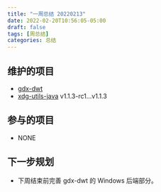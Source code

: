 ```yaml
---
title: "一周总结 20220213"
date: 2022-02-20T10:56:05-05:00
draft: false
tags: [周总结]
categories: 总结
---
```


## 维护的项目
- [gdx-dwt](https://github.com/anyicomplex/gdx-dwt)  
- [xdg-utils-java](https://github.com/anyicomplex/xdg-utils-java) v1.1.3-rc1...v1.1.3

## 参与的项目
- NONE

## 下一步规划
- 下周结束前完善 gdx-dwt 的 Windows 后端部分。
